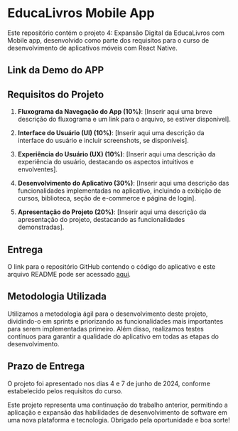 # EducaLivros Mobile App

Este repositório contém o projeto 4: Expansão Digital da EducaLivros com Mobile app, desenvolvido como parte dos requisitos para o curso de desenvolvimento de aplicativos móveis com React Native.
<h2>Link da Demo do APP  </h2>

## Requisitos do Projeto

1. **Fluxograma da Navegação do App (10%)**: [Inserir aqui uma breve descrição do fluxograma e um link para o arquivo, se estiver disponível].

2. **Interface do Usuário (UI) (10%)**: [Inserir aqui uma descrição da interface do usuário e incluir screenshots, se disponíveis].

3. **Experiência do Usuário (UX) (10%)**: [Inserir aqui uma descrição da experiência do usuário, destacando os aspectos intuitivos e envolventes].

4. **Desenvolvimento do Aplicativo (30%)**: [Inserir aqui uma descrição das funcionalidades implementadas no aplicativo, incluindo a exibição de cursos, biblioteca, seção de e-commerce e página de login].

5. **Apresentação do Projeto (20%)**: [Inserir aqui uma descrição da apresentação do projeto, destacando as funcionalidades demonstradas].

## Entrega

O link para o repositório GitHub contendo o código do aplicativo e este arquivo README pode ser acessado [aqui](https://github.com/ashtarts/project4-pwm/tree/main).

## Metodologia Utilizada

Utilizamos a metodologia ágil para o desenvolvimento deste projeto, dividindo-o em sprints e priorizando as funcionalidades mais importantes para serem implementadas primeiro. Além disso, realizamos testes contínuos para garantir a qualidade do aplicativo em todas as etapas do desenvolvimento.

## Prazo de Entrega

O projeto foi apresentado nos dias 4 e 7 de junho de 2024, conforme estabelecido pelos requisitos do curso.

Este projeto representa uma continuação do trabalho anterior, permitindo a aplicação e expansão das habilidades de desenvolvimento de software em uma nova plataforma e tecnologia. Obrigado pela oportunidade e boa sorte!
